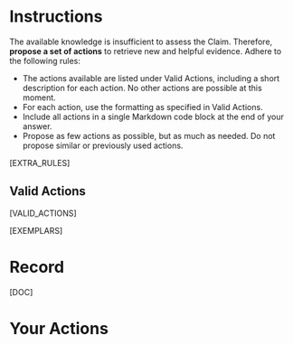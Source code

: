 # Instructions
The available knowledge is insufficient to assess the Claim. Therefore, **propose a set of actions** to retrieve new and helpful evidence. Adhere to the following rules:
* The actions available are listed under Valid Actions, including a short description for each action. No other actions are possible at this moment. 
* For each action, use the formatting as specified in Valid Actions.
* Include all actions in a single Markdown code block at the end of your answer.
* Propose as few actions as possible, but as much as needed. Do not propose similar or previously used actions.

[EXTRA_RULES]

## Valid Actions
[VALID_ACTIONS]

[EXEMPLARS]

# Record
[DOC]

# Your Actions